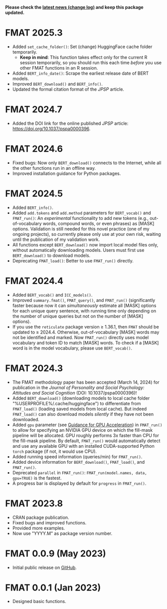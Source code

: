 **Please check the [latest news (change log)](https://psychbruce.github.io/FMAT/news/index.html) and keep this package updated.**

# FMAT 2025.3

-   Added `set_cache_folder()`: Set (change) HuggingFace cache folder temporarily.
    -   **Keep in mind**: This function takes effect only for the current R session temporarily, so you should run this each time *before* you use other FMAT functions in an R session.
-   Added `BERT_info_date()`: Scrape the earliest release date of BERT models.
-   Improved `BERT_download()` and `BERT_info()`.
-   Updated the formal citation format of the *JPSP* article.

# FMAT 2024.7

-   Added the DOI link for the online published *JPSP* article: <https://doi.org/10.1037/pspa0000396>.

# FMAT 2024.6

-   Fixed bugs: Now only `BERT_download()` connects to the Internet, while all the other functions run in an offline way.
-   Improved installation guidance for Python packages.

# FMAT 2024.5

-   Added `BERT_info()`.
-   Added `add.tokens` and `add.method` parameters for `BERT_vocab()` and `FMAT_run()`: An *experimental* functionality to add new tokens (e.g., out-of-vocabulary words, compound words, or even phrases) as [MASK] options. Validation is still needed for this novel practice (one of my ongoing projects), so currently please only use at your own risk, waiting until the publication of my validation work.
-   All functions except `BERT_download()` now import local model files only, without automatically downloading models. Users must first use `BERT_download()` to download models.
-   Deprecating `FMAT_load()`: Better to use `FMAT_run()` directly.

# FMAT 2024.4

-   Added `BERT_vocab()` and `ICC_models()`.
-   Improved `summary.fmat()`, `FMAT_query()`, and `FMAT_run()` (significantly faster because now it can *simultaneously* estimate all [MASK] options for each unique query sentence, with running time only depending on the number of unique queries but not on the number of [MASK] options).
-   If you use the `reticulate` package version ≥ 1.36.1, then `FMAT` should be updated to ≥ 2024.4. Otherwise, out-of-vocabulary [MASK] words may not be identified and marked. Now `FMAT_run()` directly uses model vocabulary and token ID to match [MASK] words. To check if a [MASK] word is in the model vocabulary, please use `BERT_vocab()`.

# FMAT 2024.3

-   The FMAT methodology paper has been accepted (March 14, 2024) for publication in the *Journal of Personality and Social Psychology: Attitudes and Social Cognition* (DOI: 10.1037/pspa0000396)!
-   Added `BERT_download()` (downloading models to local cache folder "%USERPROFILE%/.cache/huggingface") to differentiate from `FMAT_load()` (loading saved models from local cache). But indeed `FMAT_load()` can also download models *silently* if they have not been downloaded.
-   Added `gpu` parameter (see [Guidance for GPU Acceleration](https://psychbruce.github.io/FMAT/#guidance-for-gpu-acceleration)) in `FMAT_run()` to allow for specifying an NVIDIA GPU device on which the fill-mask pipeline will be allocated. GPU roughly performs 3x faster than CPU for the fill-mask pipeline. By default, `FMAT_run()` would automatically detect and use any available GPU with an installed CUDA-supported Python `torch` package (if not, it would use CPU).
-   Added running speed information (queries/min) for `FMAT_run()`.
-   Added device information for `BERT_download()`, `FMAT_load()`, and `FMAT_run()`.
-   Deprecated `parallel` in `FMAT_run()`: `FMAT_run(model.names, data, gpu=TRUE)` is the fastest.
-   A progress bar is displayed by default for `progress` in `FMAT_run()`.

# FMAT 2023.8

-   CRAN package publication.
-   Fixed bugs and improved functions.
-   Provided more examples.
-   Now use "YYYY.M" as package version number.

# FMAT 0.0.9 (May 2023)

-   Initial public release on [GitHub](https://github.com/psychbruce/FMAT).

# FMAT 0.0.1 (Jan 2023)

-   Designed basic functions.
